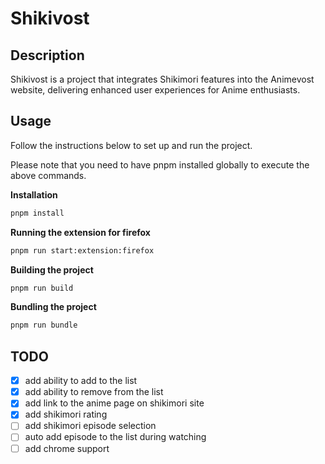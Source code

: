# Shikivost

## Description
Shikivost is a project that integrates Shikimori features into the Animevost website, delivering enhanced user experiences for Anime enthusiasts.

## Usage
Follow the instructions below to set up and run the project.

Please note that you need to have pnpm installed globally to execute the above commands.

**Installation**

```bash
pnpm install
```

**Running the extension for firefox**

```bash
pnpm run start:extension:firefox
```

**Building the project**

```bash
pnpm run build
```

**Bundling the project**

```bash
pnpm run bundle
```

## TODO

- [x] add ability to add to the list
- [x] add ability to remove from the list
- [x] add link to the anime page on shikimori site
- [x] add shikimori rating
- [ ] add shikimori episode selection
- [ ] auto add episode to the list during watching
- [ ] add chrome support
